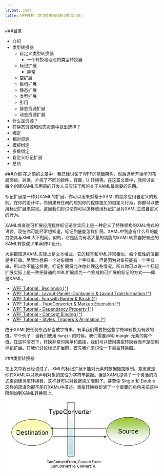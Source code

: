 ```yaml
---
layout: post
title: WPF教程：类型转换器和标记扩展[译]
---
```

###目录
+ 介绍
+ 类型转换器
    * 自定义类型转换器
        - 一个转换地理点的类型转换器
    * 标记扩展
        - 异常
    * 空扩展
    * 数组扩展
    * 静态扩展
    * 类型扩展
    * 引用
    * 静态资源扩展
    * 动态资源扩展
+ 什么是资源？
+ 在静态资源和动态资源中做出选择？
+ 绑定
+ 相对资源
+ 模板绑定
+ 多重绑定
+ 自定义标记扩展
+ 总结

###介绍
在之前的文章中，我已经讨论了WPF的基础架构，然后逐步开始学习布局面板，转换，介绍了不同的控件，容器，UI转换等。在这篇文章中，我将讨论每个创建XAML应用前的开发人员应该了解的关于XAML最重要的东西。

标记扩展是一种对XAML的扩展，你可以用来对基于XAML的程序应用自定义的规则。在你的设计中，你如果有任何的想对你的程序施加的自定义行为，你都可以使用标记扩展来实现。这里我们将讨论你可以怎样使用标记扩展对XAML生成自定义的行为。

XAML或者说可扩展应用程序标记语言实际上是一种定义了特殊架构的XML格式的语言。现在你可能经常想知道，标记到底能怎样扩展。XAML中到底有什么样的能力使其与XML大不相同。似的，它是因为有着大量的功能的XAML转换器把普通的XAML转换成了丰满的UI设计。

大家都知道XAML实际上是文本格式。它的标签和XML非常相似，每个属性的值都是字符串。尽管你想把一个对象赋给一个字符串，但是因为对象只能有一个字符串，所以你不能这样做。标记扩展将允许你处理这些情况。所以你可以说一个标记扩展实际上是一种把普通的XML扩展成为一个完成的可扩展的标记的方式——即是XAML。

* [WPF Tutorial : Beginning [^]](http://www.codeproject.com/KB/WPF/wpf1.aspx)
* [WPF Tutorial : Layout-Panels-Containers & Layout Transformation [^]](http://www.codeproject.com/KB/WPF/wpf2.aspx)
* [WPF Tutorial : Fun with Border & Brush [^]](http://www.codeproject.com/KB/WPF/wpf3.aspx)
* [WPF Tutorial - TypeConverter & Markup Extension [^]](http://www.codeproject.com/KB/WPF/wpf4.aspx)
* [WPF Tutorial - Dependency Property [^]](http://www.codeproject.com/KB/WPF/wpf5.aspx)
* [WPF Tutorial - Concept Binding [^]](http://www.codeproject.com/KB/WPF/wpf6.aspx)
* [WPF Tutorial - Styles, Triggers & Animation [^]](http://www.codeproject.com/KB/WPF/wpf7.aspx)

由于XAML把任何东西都当成字符串，有事我们需要把这些字符串转换为有效的值。举个例子：当我们使用 `Margin` 的时候，我们需要声明 margin 元素的每个值。在这种情况下，转换非常的简单和直接，我们可以使用类型转换器而不是使用标记扩展。在我们讨论标记扩展前，首先我们来讨论一下类型转换器。

###类型转换器

在上文中我已经说过了，XML的标记扩展不能对元素的数据施加限制。意思就是你在XAML中只能声明对象的属性为字符串数据。但是XAML提供了一个灵活的方式来创建类型转换器，这样就可以对数据施加限制了。甚至像 Single 和 Double这样的原语你都不能在XAML中描述。类型转换器扮演了一个重要的角色来把这种限制加到XAML转换器上。

![TYPECONVERTERMAIN.JPG](/images/post/wpf4/TYPECONVERTERMAIN.JPG)